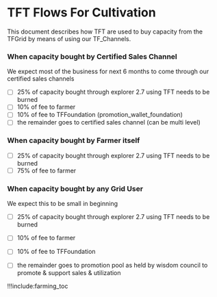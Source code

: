 # TFT Flows For Cultivation

This document describes how TFT are used to buy capacity from the TFGrid by means of using our TF_Channels.

### When capacity bought by Certified Sales Channel

We expect most of the business for next 6 months to come through our certified sales channels

- [ ] 25% of capacity bought through explorer 2.7 using TFT needs to be burned
- [ ] 10% of fee to farmer
- [ ] 10% of fee to TFFoundation (promotion_wallet_foundation)
- [ ] the remainder goes to certified sales channel (can be multi level)

### When capacity bought by Farmer itself

- [ ] 25% of capacity bought through explorer 2.7 using TFT needs to be burned
- [ ] 75% of fee to farmer

### When capacity bought by any Grid User

We expect this to be small in beginning

- [ ] 25% of capacity bought through explorer 2.7 using TFT needs to be burned
- [ ] 10% of fee to farmer
- [ ] 10% of fee to TFFoundation
- [ ] the remainder goes to promotion pool as held by wisdom council to promote & support sales & utilization


!!!include:farming_toc